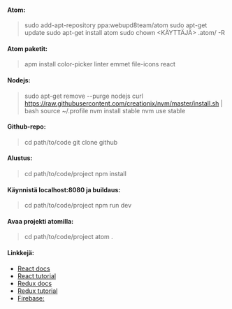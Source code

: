 #### Atom:
> sudo add-apt-repository ppa:webupd8team/atom
> sudo apt-get update
> sudo apt-get install atom
> sudo chown <KÄYTTÄJÄ> .atom/ -R

#### Atom paketit:
> apm install color-picker linter emmet file-icons react

#### Nodejs:
> sudo apt-get remove --purge nodejs
> curl https://raw.githubusercontent.com/creationix/nvm/master/install.sh | bash
> source ~/.profile
> nvm install stable
> nvm use stable

#### Github-repo:
> cd path/to/code
> git clone github

#### Alustus:
> cd path/to/code/project
> npm install

#### Käynnistä localhost:8080 ja buildaus:
> cd path/to/code/project
> npm run dev

#### Avaa projekti atomilla:
> cd path/to/code/project
> atom .

#### Linkkejä:
- [React docs](https://facebook.github.io/react/docs/getting-started.html)
- [React tutorial](https://www.youtube.com/watch?v=MhkGQAoc7bc&list=PLoYCgNOIyGABj2GQSlDRjgvXtqfDxKm5b)
- [Redux docs](http://redux.js.org/)
- [Redux tutorial](https://egghead.io/lessons/javascript-redux-the-single-immutable-state-tree)
- [Firebase:](https://console.firebase.google.com/)

